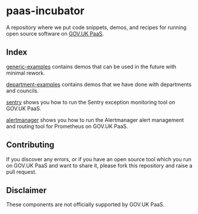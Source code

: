 # paas-incubator

A repository where we put code snippets, demos, and recipes for running open
source software on [GOV.UK PaaS](https://www.cloud.service.gov.uk).

## Index

[generic-examples](generic-examples) contains demos that can be used in the
future with minimal rework.

[department-examples](department-examples) contains demos that we have done
with departments and councils.

[sentry](sentry) shows you how to run the Sentry exception monitoring tool
on GOV.UK PaaS.

[alertmanager](alertmanager) shows you how to run the Alertmanager alert
management and routing tool for Prometheus on GOV.UK PaaS.

## Contributing

If you discover any errors, or if you have an open source tool which you run on
GOV.UK PaaS and want to share it, please fork this repository and raise a pull
request.

## Disclaimer

These components are not officially supported by GOV.UK PaaS.
